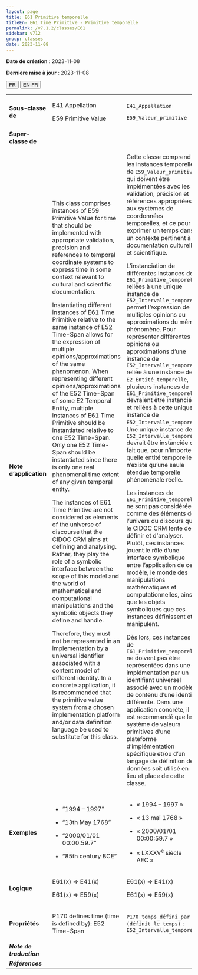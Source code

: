 ```yaml
---
layout: page
title: E61 Primitive temporelle
titleEn: E61 Time Primitive - Primitive temporelle
permalink: /v7.1.2/classes/E61
sidebar: v712
group: classes
date: 2023-11-08
---
```


**Date de création** : 2023-11-08

**Dernière mise à jour** : 2023-11-08

<div class="lang-buttons">
 <button id="fr" class="activate">FR</button>
 <button id="en-fr">EN-FR</button>
</div>

<table>
<tbody>
<tr>
<td><strong>Sous-classe de</strong></td>
<td class="en">
<p>E41 Appellation</p>
<p>E59 Primitive Value</p>
</td>
<td>
<p><code class="language-plaintext highlighter-rouge">E41_Appellation</code></p>
<p><code class="language-plaintext highlighter-rouge">E59_Valeur_primitive</code></p>
</td>
</tr>
<tr>
<td><strong>Super-classe de</strong></td>
<td class="en">
</td>
<td>
</td>
</tr>
<tr>
<td><strong>Note d’application</strong></td>
<td class="en">
<p>This class comprises instances of E59 Primitive Value for time that should be implemented with appropriate validation, precision and references to temporal coordinate systems to express time in some context relevant to cultural and scientific documentation.</p>
<p>Instantiating different instances of E61 Time Primitive relative to the same instance of E52 Time-Span allows for the expression of multiple opinions/approximations of the same phenomenon. When representing different opinions/approximations of the E52 Time-Span of some E2 Temporal Entity, multiple instances of E61 Time Primitive should be instantiated relative to one E52 Time-Span. Only one E52 Time-Span should be instantiated since there is only one real phenomenal time extent of any given temporal entity.</p>
<p>The instances of E61 Time Primitive are not considered as elements of the universe of discourse that the CIDOC CRM aims at defining and analysing. Rather, they play the role of a symbolic interface between the scope of this model and the world of mathematical and computational manipulations and the symbolic objects they define and handle.</p>
<p>Therefore, they must not be represented in an implementation by a universal identifier associated with a content model of different identity. In a concrete application, it is recommended that the primitive value system from a chosen implementation platform and/or data definition language be used to substitute for this class.</p>
</td>
<td>
<p>Cette classe comprend les instances temporelles de <code class="language-plaintext highlighter-rouge">E59_Valeur_primitive</code> qui doivent être implémentées avec les validation, précision et références appropriées aux systèmes de coordonnées temporelles, et ce pour exprimer un temps dans un contexte pertinent à la documentation culturelle et scientifique.</p>
<p>L’instanciation de différentes instances de <code class="language-plaintext highlighter-rouge">E61_Primitive_temporelle</code> reliées à une unique instance de <code class="language-plaintext highlighter-rouge">E52_Intervalle_temporel</code> permet l’expression de multiples opinions ou approximations du même phénomène. Pour représenter différentes opinions ou approximations d’une instance de <code class="language-plaintext highlighter-rouge">E52_Intervalle_temporel</code> reliée à une instance de <code class="language-plaintext highlighter-rouge">E2_Entité_temporelle</code>, plusieurs instances de <code class="language-plaintext highlighter-rouge">E61_Primitive_temporelle</code> devraient être instanciées et reliées à cette unique instance de <code class="language-plaintext highlighter-rouge">E52_Intervalle_temporel</code>. Une unique instance de <code class="language-plaintext highlighter-rouge">E52_Intervalle_temporel</code> devrait être instanciée du fait que, pour n’importe quelle entité temporelle, il n’existe qu’une seule étendue temporelle phénoménale réelle.</p>
<p>Les instances de <code class="language-plaintext highlighter-rouge">E61_Primitive_temporelle</code> ne sont pas considérées comme des éléments de l’univers du discours que le CIDOC CRM tente de définir et d'analyser. Plutôt, ces instances jouent le rôle d’une interface symbolique entre l’application de ce modèle, le monde des manipulations mathématiques et computationnelles, ainsi que les objets symboliques que ces instances définissent et manipulent.</p>
<p>Dès lors, ces instances de <code class="language-plaintext highlighter-rouge">E61_Primitive_temporelle</code> ne doivent pas être représentées dans une implémentation par un identifiant universel associé avec un modèle de contenu d’une identité différente. Dans une application concrète, il est recommandé que le système de valeurs primitives d’une plateforme d’implémentation spécifique et/ou d’un langage de définition de données soit utilisé en lieu et place de cette classe.</p>
</td>
</tr>
<tr>
<td><strong>Exemples</strong></td>
<td class="en">
<ul>
<li><p>“1994 – 1997”</p>
</li>
<li><p>“13th May 1768”</p>
</li>
<li><p>“2000/01/01 00:00:59.7” </p>
</li>
<li><p>“85th century BCE”</p>
</li>
</ul>
</td>
<td>
<ul>
<li><p>« 1994 – 1997 »</p>
</li>
<li><p>« 13 mai 1768 »</p>
</li>
<li><p>« 2000/01/01 00:00:59.7 »</p>
</li>
<li><p>« LXXXV<sup>e</sup> siècle AEC »</p>
</li>
</ul>
</td>
</tr>
<tr>
<td><strong>Logique</strong></td>
<td class="en">
<p>E61(x) ⇒ E41(x)</p>
<p>E61(x) ⇒ E59(x)</p>
</td>
<td>
<p>E61(x) ⇒ E41(x)</p>
<p>E61(x) ⇒ E59(x)</p>
</td>
</tr>
<tr>
<td><strong>Propriétés</strong></td>
<td class="en">
<p>P170 defines time (time is defined by): E52 Time-Span</p>
</td>
<td>
<p><code class="language-plaintext highlighter-rouge">P170_temps_défini_par (définit_le_temps)</code> : <code class="language-plaintext highlighter-rouge">E52_Intervalle_temporel</code></p>
</td>
</tr>
<tr>
<td><strong><em>Note de traduction</em></strong></td>
<td colspan="2">
</td>
</tr>
<tr>
<td><strong><em>Références</em></strong></td>
<td colspan="2">
<p><em></em></p>
</td>
</tr>
</tbody>
</table>
